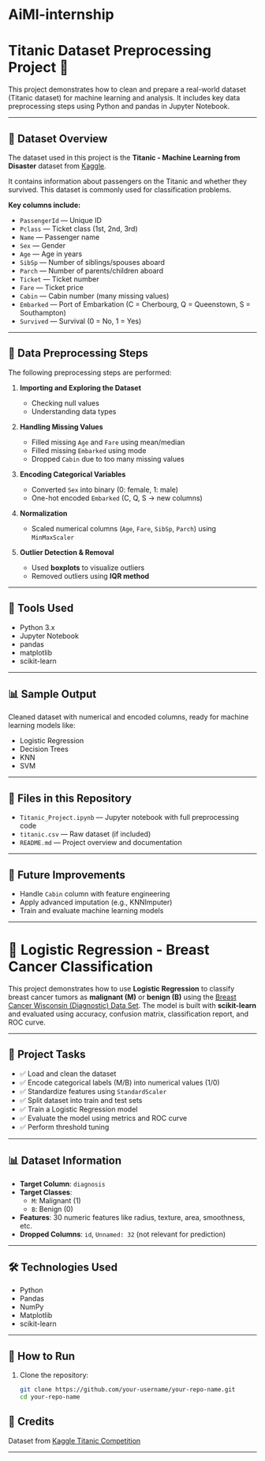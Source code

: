# AiMl-internship
# Titanic Dataset Preprocessing Project 🚢

This project demonstrates how to clean and prepare a real-world dataset (Titanic dataset) for machine learning and analysis. It includes key data preprocessing steps using Python and pandas in Jupyter Notebook.

---

## 📂 Dataset Overview

The dataset used in this project is the **Titanic - Machine Learning from Disaster** dataset from [Kaggle](https://www.kaggle.com/competitions/titanic/data).

It contains information about passengers on the Titanic and whether they survived. This dataset is commonly used for classification problems.

**Key columns include:**
- `PassengerId` — Unique ID
- `Pclass` — Ticket class (1st, 2nd, 3rd)
- `Name` — Passenger name
- `Sex` — Gender
- `Age` — Age in years
- `SibSp` — Number of siblings/spouses aboard
- `Parch` — Number of parents/children aboard
- `Ticket` — Ticket number
- `Fare` — Ticket price
- `Cabin` — Cabin number (many missing values)
- `Embarked` — Port of Embarkation (C = Cherbourg, Q = Queenstown, S = Southampton)
- `Survived` — Survival (0 = No, 1 = Yes)

---

## 🧼 Data Preprocessing Steps

The following preprocessing steps are performed:

1. **Importing and Exploring the Dataset**
   - Checking null values
   - Understanding data types

2. **Handling Missing Values**
   - Filled missing `Age` and `Fare` using mean/median
   - Filled missing `Embarked` using mode
   - Dropped `Cabin` due to too many missing values

3. **Encoding Categorical Variables**
   - Converted `Sex` into binary (0: female, 1: male)
   - One-hot encoded `Embarked` (C, Q, S → new columns)

4. **Normalization**
   - Scaled numerical columns (`Age`, `Fare`, `SibSp`, `Parch`) using `MinMaxScaler`

5. **Outlier Detection & Removal**
   - Used **boxplots** to visualize outliers
   - Removed outliers using **IQR method**

---

## 🔧 Tools Used

- Python 3.x
- Jupyter Notebook
- pandas
- matplotlib
- scikit-learn

---

## 📊 Sample Output

Cleaned dataset with numerical and encoded columns, ready for machine learning models like:
- Logistic Regression
- Decision Trees
- KNN
- SVM

---

## 📁 Files in this Repository

- `Titanic_Project.ipynb` — Jupyter notebook with full preprocessing code
- `titanic.csv` — Raw dataset (if included)
- `README.md` — Project overview and documentation

---

## 🧠 Future Improvements

- Handle `Cabin` column with feature engineering
- Apply advanced imputation (e.g., KNNImputer)
- Train and evaluate machine learning models

---
# 🧠 Logistic Regression - Breast Cancer Classification

This project demonstrates how to use **Logistic Regression** to classify breast cancer tumors as **malignant (M)** or **benign (B)** using the [Breast Cancer Wisconsin (Diagnostic) Data Set](https://www.kaggle.com/uciml/breast-cancer-wisconsin-data). The model is built with **scikit-learn** and evaluated using accuracy, confusion matrix, classification report, and ROC curve.

---

## 📌 Project Tasks

- ✅ Load and clean the dataset
- ✅ Encode categorical labels (M/B) into numerical values (1/0)
- ✅ Standardize features using `StandardScaler`
- ✅ Split dataset into train and test sets
- ✅ Train a Logistic Regression model
- ✅ Evaluate the model using metrics and ROC curve
- ✅ Perform threshold tuning

---

## 📊 Dataset Information

- **Target Column**: `diagnosis`
- **Target Classes**:
  - `M`: Malignant (1)
  - `B`: Benign (0)
- **Features**: 30 numeric features like radius, texture, area, smoothness, etc.
- **Dropped Columns**: `id`, `Unnamed: 32` (not relevant for prediction)

---

## 🛠 Technologies Used

- Python
- Pandas
- NumPy
- Matplotlib
- scikit-learn

---

## 🚀 How to Run

1. Clone the repository:

   ```bash
   git clone https://github.com/your-username/your-repo-name.git
   cd your-repo-name


## 🙌 Credits

Dataset from [Kaggle Titanic Competition](https://www.kaggle.com/competitions/titanic)

---


